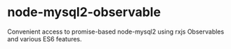 # node-mysql2-observable
Convenient access to promise-based node-mysql2 using rxjs Observables and various ES6 features.
